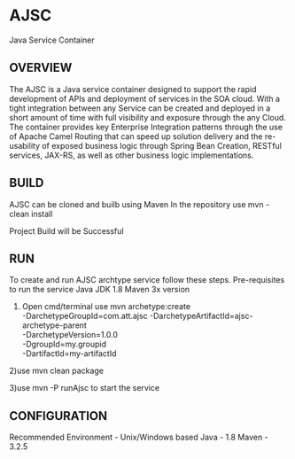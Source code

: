# AJSC
Java Service Container

## OVERVIEW

The AJSC is a Java service container designed to support the rapid development of APIs and deployment of services in the SOA cloud. With a tight integration between any Service can be created and deployed in a short amount of time with full visibility and exposure through the any Cloud. The container provides key Enterprise Integration patterns through the use of Apache Camel Routing that can speed up solution delivery and the re-usability of exposed business logic through Spring Bean Creation, RESTful services, JAX-RS, as well as other business logic implementations.

## BUILD  
AJSC can be cloned and builb using Maven 
In the repository use
mvn - clean install

Project Build will be Successful

## RUN 
To create and run AJSC archtype service follow these steps.
Pre-requisites to run the service
Java JDK 1.8
Maven 3x version
 1) Open cmd/terminal use
  mvn archetype:create                                   
  -DarchetypeGroupId=com.att.ajsc
  -DarchetypeArtifactId=ajsc-archetype-parent           
  -DarchetypeVersion=1.0.0                
  -DgroupId=my.groupid                                
  -DartifactId=my-artifactId
  
 2)use mvn clean package 

 3)use mvn -P runAjsc to start the service
 
## CONFIGURATION 
Recommended 
Environment - Unix/Windows based
Java - 1.8
Maven - 3.2.5 

